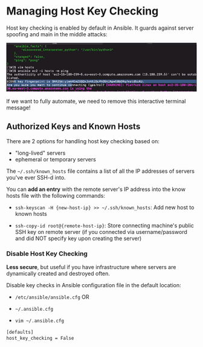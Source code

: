 # Managing Host Key Checking

Host key checking is enabled by default in Ansible. It guards against server
spoofing and main in the middle attacks:

![host key checking message](./host_key_checking.png)

If we want to fully automate, we need to remove this interactive terminal
message!

## Authorized Keys and Known Hosts

There are 2 options for handling host key checking based on:

- "long-lived" servers
- ephemeral or temporary servers

The `~/.ssh/known_hosts` file contains a list of all the IP addresses of servers
you've ever SSH-d into.

You can **add an entry** with the remote server's IP address into the know hosts
file with the following commands:

- `ssh-keyscan -H {new-host-ip} >> ~/.ssh/known_hosts`: Add new host to known
  hosts

- `ssh-copy-id root@{remote-host-ip}`: Store connecting machine's public SSH key
  on remote server (if you connected via username/password and did NOT specify
  key upon creating the server)

### Disable Host Key Checking

**Less secure**, but useful if you have infrastructure where servers are
dynamically created and destroyed often.

Disable key checks in Ansible configuration file in the default location:

- `/etc/ansible/ansible.cfg` OR
- `~/.ansible.cfg`

- `vim ~/.ansible.cfg`

```
[defaults]
host_key_checking = False
```
